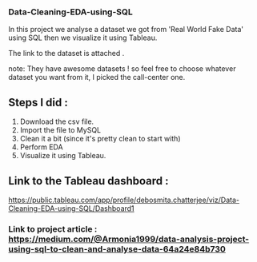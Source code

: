 ### Data-Cleaning-EDA-using-SQL
In this project we analyse a dataset we got from 'Real World Fake Data' using SQL then we visualize it using Tableau.

The link to the dataset is attached .

note: They have awesome datasets ! so feel free to choose whatever dataset you want from it, I picked the call-center one.

## Steps I did :

  1. Download the csv file.
  2. Import the file to MySQL
  3. Clean it a bit (since it's pretty clean to start with)
  4. Perform EDA
  5. Visualize it using Tableau.
     
## Link to the Tableau dashboard :
https://public.tableau.com/app/profile/debosmita.chatterjee/viz/Data-Cleaning-EDA-using-SQL/Dashboard1

### Link to project article : https://medium.com/@Armonia1999/data-analysis-project-using-sql-to-clean-and-analyse-data-64a24e84b730
